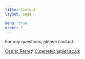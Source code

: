 ```yaml
---
title: Contact
layout: page

menu: true
order: 7
---
```


For any questions, please contact:


[Cedric Perret](https://www.napier.ac.uk/people/cedric-perret)\\
C.perret@napier.ac.uk
